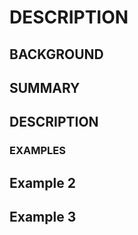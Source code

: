 # DESCRIPTION

## BACKGROUND

## SUMMARY

## DESCRIPTION

### EXAMPLES

## Example 2

## Example 3

